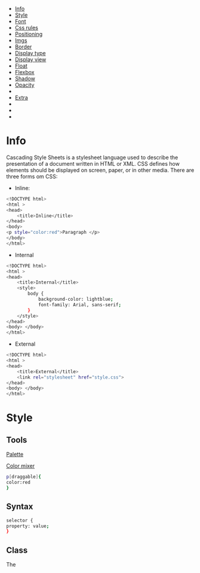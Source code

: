 - [Info](#info)
- [Style](#style)
- [Font](#font)
- [Css rules](#css-rules)
- [Positioning](#positioning)
- [Imgs](#imgs)
- [Border](#border)
- [Display type](#display-type)
- [Display view](#display-view)
- [Float](#float)
- [Flexbox](#flexbox)
- [Shadow](#shadow)
- [Opacity](#opacity)
- 
- [Extra](#extra)
- [](#)
- [](#)
- [](#)


# Info
Cascading Style Sheets is a stylesheet language used to describe the presentation of a document written in HTML or XML. CSS defines how elements should be displayed on screen, paper, or in other media.
There are three forms om CSS:
- Inline:
```bash
<!DOCTYPE html>
<html >
<head>
    <title>Inline</title>
</head>
<body>
<p style="color:red">Paragraph </p>
</body>
</html>
```

- Internal
```bash
<!DOCTYPE html>
<html >
<head>
    <title>Internal</title>
    <style>
        body {
            background-color: lightblue;
            font-family: Arial, sans-serif;
        }
    </style>
</head>
<body> </body>
</html>
```

- External
```bash
<!DOCTYPE html>
<html >
<head>
    <title>External</title>
    <link rel="stylesheet" href="style.css">
</head>
<body> </body>
</html>
```

# Style
## Tools
[Palette](https://colorhunt.co/)

[Color mixer](https://www.csfieldguide.org.nz/en/interactives/rgb-mixer/)

```bash
p[draggable]{
color:red
}

```

## Syntax
```bash
selector {
property: value;
}
```

## Class 
The <style> enables you to write custom css class edits that can be called for text.
```bash
<!DOCTYPE html>
<html >
<head>
    <title>Second Page</title>
</head>
<body>
    <style>
        .className {
                        style padding="20px;
                        color: white;
                        background-color: black;
                    }
    </style>

    <div class="className">

    <!-- To add multiple classes, have speace between them. -->
    <!-- div class="className uppercase class3 class4 etc.."-->
    
    This text will be padded, have whit text and black background  
    </div>
</body>
</html>
```

## Id
Id's are customable with css using the class <style> function. But id must be unique and one can be called only.
id="id1 id2" is wrong!
```bash
<!DOCTYPE html>
<html >
<head>
    <title>Second Page</title>
</head>
<body>
    <style>
        .className {
                        style padding="20px;
                        color: white;
                        background-color: black;
                    }
        #idName {
                    boarder 15 px; solid red;
                }
    </style>

    <div class="className">

    <!-- To add multiple classes, have speace between them. -->
    <!-- div class="className uppercase class3 class4 etc.."-->
    
    This text will be padded, have whit text and black background  
    </div>
    <div id="idName">
        This will create a red boarder around my text
    </div>
</body>
</html>
```

# Font
## Size
There are 4 font sizes

- px
This is 1/96 inch and is the smallest size

- pt
This is 1/72 inch and is the size when chaning in Word, for example 12,14 or 20.

- em
This size will multiply the default you set. If you have 12 px then 1em is 12. 2em will be 24px.

- rem
100% of default/root size. If the default is 5 px, 1 rem is 5, 2rem will be 10. If we change rootsize to 20xp then the rem will not be affected.


## Weight
- normal bold
Normal keyword bold

- lighter / bolder
Added to change the bold eiter +100 or -100

- number 1-900
Change the bold amount

## Font family
Way to change the text style sans-serif for example






# Css rules
Order is as follows
1. inline style
2. Internal style in head tag
3. External style in .css file

![image](https://github.com/Keeriiim/WebDev/assets/117115289/09b9d14f-8af2-46d3-8bbb-49807b9fd877)  

Override any rule
![image](https://github.com/Keeriiim/WebDev/assets/117115289/d9ffa2d3-71cc-49dd-9585-aa5ed0cd4e4d) 

## Selectors

```bash
.test > p{
  color:darkgreen;        # This will go one level deep, not further
}
.test p{
  color: purple           # This will go through all levels
}

p#specific {              # Chaining
  color: darkblue;
}
```
![image](https://github.com/Keeriiim/WebDev/assets/117115289/75154a5d-0adf-4548-b4c5-ce8c526a0633)  

# Positioning
There are 4 ways an object can be positioned
![image](https://github.com/Keeriiim/WebDev/assets/117115289/edff81d6-59ba-476d-a154-4d6af4589354)  

## Static
Static is the default that does not need to be coded. 
This means it won't follow when scrolling and place can not be choosen.
```bash
position: static;
top: 50px                # Does not mater
left: 50px               # Does not mater
```
![image](https://github.com/Keeriiim/WebDev/assets/117115289/9d63cbff-dd75-4e51-8892-fc26a66d88af)  


## Relative
Position will be relative to default position. 
Default is top left corner if it does not have a parent div that has been moved.
```bash
position: relative;
top: 50px                
left: 50px               
```
![image](https://github.com/Keeriiim/WebDev/assets/117115289/f49482b8-c42e-4e10-90d2-c0f9d21fc51a)  
![image](https://github.com/Keeriiim/WebDev/assets/117115289/a850bf69-8110-4e34-a3c5-44d2d15cc5c1)  

## Absolute
Position relative to nearest positioned ancestor, or top left corner of webpage.
The ancestor needs to be in relative position for this to work.
```bash
position: absolute;
top: 50px                
left: 50px               
```
![image](https://github.com/Keeriiim/WebDev/assets/117115289/0f247138-a47e-4c68-b5c6-d16cd1798d7f)


## Fixed
Position relative to top left corner of browser window. Will stay the same when scrolling.
```bash
position: fixed;
top: 50px                
left: 50px               
```
![image](https://github.com/Keeriiim/WebDev/assets/117115289/5199144e-e949-46ad-9f23-44e3073b956b)


## Z-index
Every object has default z-index: 0;   # Can be -1 or 1
This is responsbile for moving object on top/behind each other


# Imgs
```bash
div {
background-image: url("image.png");
background-size: contain;                       # Replace with cover, 
background-repeat: no-repeat;                   # Won't duplicate the image if its smaller than the div
background-position: center center;             # Will place it on center
```











# Border
## padding, border, margin, outline
![image](https://github.com/Keeriiim/WebDev/assets/117115289/58cf6963-6fe1-4998-b061-266e0177eb11)  

## Padding
Space between content & boarder
```bash
<!DOCTYPE html>
<html >
<head>
    <title>Second Page</title>
</head>
<body>
    <div style padding="20px; color: white; background-color: black;">
    This text will be padded, have white text and black background  
    </div>
</body>
</html>
```

## Border
When creating a box and adding a border. The default is box-sizing:content-box - meaning box will increase if u add margin, padding and border size.
If you want a fixed size with the changes included you need. box-sizing:border-box

```bash
boarder: 30 px solid black                                      # thickness, style, color
boarder width: 1px 2px 3px 4px                                  # top, right, bottom, left  / top/bottom, right/left
```

```bash
<!DOCTYPE html>
<html >
<head>
    <title>Second Page</title>
</head>
<body>
    <p style="padding:20px; border: 30px solid black; margin: 100px; color:red; background-color: blueviolet; ">Hello world</p>
</body>
</html>
```
![image](https://github.com/Keeriiim/WebDev/assets/117115289/9363b5c1-3cb9-4192-a3c2-db83957f34ee)  
```bash
.main {
            background-color: red;
            position: relative;
            height: 200px;
            width: 200px;

            border-width: 15px;
            border-style: solid;
            border-color: black;

           /* border-top-left-radius: 50px;
            border-top-right-radius: 50px;
            border-bottom-left-radius: 50px;
            border-bottom-right-radius: 500px;
            */

            border-radius: 50px 50px 50px 50px;

        }
```
![image](https://github.com/Keeriiim/WebDev/assets/117115289/39f561e8-757e-4f7a-8eb4-9c35950b53c3)  

## Margin
Space between boarder and outside
```bash
  #box {
            margin: 10px 10px 10px 10 px            # top, right, bottom, left
            margin: auto                            # Moves box to center of page
            margin-top: 10px
            margin-bottom: 10px

            ## Alternative ##
            margin: 10px auto 10px auto;

            ## Alternative ##
            margin: 10px auto;
       }
```

## Outline
```bash
outline: 1px solid black;                            # Adds a boarder outside of margin
outline-offset: 10px;                                # Space between margin & outline
```
![image](https://github.com/Keeriiim/WebDev/assets/117115289/d1504641-fe66-4d3a-8c4c-b37b3324035b)




# Display type
- block
Divs are block elements which will take up all space. We can make them inline with
![image](https://github.com/Keeriiim/WebDev/assets/117115289/ad0fbdac-dd19-4ab8-8fc7-2488d41bc5bf)



- inline
<span> is an example of inline
```bash
div {
display: inline;            # height, width can not be applead unless changed to inline-block
border: 1px solid red;      # To see the changes before & after
```

![image](https://github.com/Keeriiim/WebDev/assets/117115289/679a0b15-e37c-4a96-b85d-a40be748f6d3)

- block-inline

```bash
div {
display: inline-block;            # height, width can not be applead unless changed to inline-block
height: 200px;
width: 200px;
border: 1px solid red;      # To see the changes before & after
```
![image](https://github.com/Keeriiim/WebDev/assets/117115289/377bf72d-de34-46b5-b056-443d7bad7c12)  



# Display view
4 ways of changing the view
1. Media query
2. Css Grid
3. Css flexbox
4. Frameworks ex bootstrap

## Media query
Add this to the css file and put the code inside for what will happen to the site. Ex below 600 px navigation bar moves for a nice look.
```bash
@media(max-width 600px)
{
display everything witin this when screen is up to 600 px wide
}
```

## Css grid
The grid comes with multiple layouts to choose from.
![image](https://github.com/Keeriiim/WebDev/assets/117115289/355fef68-b0ee-4293-ba5a-71434d01271a)  


For example we have grid layout. Notice we set the DISPLAY to grid. Before we had inline, block, inline-block.
![image](https://github.com/Keeriiim/WebDev/assets/117115289/6fe83d2d-3e2c-42cc-ac28-df4adffa8974) 

```bash
colums 1fr 1fr means that we have 2 colums of equal width.
rows 100px 200px 200px means we have 3 rows from top to bottom with the height set.

gap is like margin around all sizes.
grid-column: span 2; means that it should take the same size as 2 colums, in this case its the whole width.

```

## Css Flexbox
Another display type that can work horistonal or vertical is flexbox.
![image](https://github.com/Keeriiim/WebDev/assets/117115289/b6b84f8b-3ebe-47e5-9893-22f0db38bb38)  

```bash
card class sets the default so there are 4 boxes for the whole row
.first changes the size 2x default
.second changes the size 0.5x default
```

## Bootstrap
External css that needs to be linked. From this we can use complete layouts.  
Bootstrap is built on top of flexbox, hence col-12 which is the full width of the page/12
![image](https://github.com/Keeriiim/WebDev/assets/117115289/79be332a-c2d1-4e40-8db6-03ada906c84e)  

```bash
if we want to take up half the page we can use col-6 in the class
```












# Float
Only use float when you want to wrap text around an image!
![image](https://github.com/Keeriiim/WebDev/assets/117115289/d7a8053c-9828-4295-891c-48f11e09a261)   


Default image:
![image](https://github.com/Keeriiim/WebDev/assets/117115289/3496c4f2-8682-4861-935e-0664e3c35000)  

## left
```bash
img{
float: left;
}

```
![image](https://github.com/Keeriiim/WebDev/assets/117115289/50118e34-bed3-4a2a-baa5-b6a5172ba597)  

## Right
```bash
img{
float: right;
}
```
![image](https://github.com/Keeriiim/WebDev/assets/117115289/4674bdb8-a107-4c09-97f8-bdddbf2ba6ca)  

## Content below
We can clear left, right or both
```bash
footer{
clear: both;
}
```




# Flexbox
Float shold only be used to edit text to a img. But not for layout. Flexbox is better for this.
![image](https://github.com/Keeriiim/WebDev/assets/117115289/20b9addd-e7c3-4f17-a0e6-9fad590a1f98)  

## Layout differnece
Table  
![image](https://github.com/Keeriiim/WebDev/assets/117115289/273b87d7-0561-4fd2-bbdf-3d872460cfab)  

Inline-block  
![image](https://github.com/Keeriiim/WebDev/assets/117115289/5d41a20b-c533-44a6-b62c-1384914a15fa)  
![image](https://github.com/Keeriiim/WebDev/assets/117115289/615d9ecc-0fef-4397-a43b-1cdfdff886f9)  

Float 
![image](https://github.com/Keeriiim/WebDev/assets/117115289/c030a868-4b76-4fa7-8d3f-03d084e58722)  

Flexbox  
![image](https://github.com/Keeriiim/WebDev/assets/117115289/e2ef9cb3-d449-4b13-88d9-4e3f7f76bb28)  

## inline-flex  
![image](https://github.com/Keeriiim/WebDev/assets/117115289/ddb369be-741a-4f1d-a382-a55d0b377bd0)  

## display flex
![image](https://github.com/Keeriiim/WebDev/assets/117115289/9d5ded89-c65e-422e-9923-da1c0cc5db15)  

Parent: flex container
Children: flex items

[Tricks](https://css-tricks.com/snippets/css/a-guide-to-flexbox/)
```bash
.container {
display: flex;                     # Sets it to flex
gap: 10px;                         # Creates gap between elements
flex-direction: column;            # row/colum for X or Y axis

.container > *{
      flex-basis: 100px;           # HAS to be on the child, makes it fit in 100px
    }
```

## order
All items are default order 0, meaning the structure is based on what came first inside the html code. We can move a child around.

```bash
.orange {
      order: -1;           # Moves it to the first place if any other item has not a lower value.
    }

.orange {
      order: 1;           # Moves it to the last place if any other item has not a higher value.
    }
```

![image](https://github.com/Keeriiim/WebDev/assets/117115289/dfaa9326-1ebd-446d-a82e-ebf3d28d888a)  




## Wrap
This is set on the parent container itself telling how the children should behave.  
Default is nowrap - meaning: any items outside of the web width will dissapear. 
[Learn wrap](appbrewery.github.io/flex-layout/)  

To keep the item we must enable wrap
```bash
.container {
    flex-wrap: wrap;
```
![image](https://github.com/Keeriiim/WebDev/assets/117115289/4465cf91-1e0b-44b4-a32f-29041ab7513c)  

## Justify-content
This is set on the parent container itself telling how the children should behave.  
Default is flex-start - meaning: all items start from left side of main axis (X-axis). 
** This Only Affects flex-direction: row **

```bash
.container {
      color: white;
      border: 5px solid gold;
      display: flex;
      flex-direction: row;
      flex-wrap: wrap;                    # Alternative: nowrap
      justify-content: center;            # Alternatives: flex-start, flex-end, center, space-around
        <!-- Different for row / column -->
      height: 100px;                      # Adjusts the height of div, low has no effect, high stretches the content
      width: 800px;                       # Adjusts the width of div, if it's lower than child content it will space out the content
    }    


    .container > *{
      flex-basis: 100px;                  # width for row, height for column
    }
```
![image](https://github.com/Keeriiim/WebDev/assets/117115289/b689f802-72db-4548-8813-25c7d1e89b57)



## Align items
This is set on the parent container itself telling how the children should behave.  
Default is flex-start - meaning: all items start from top to bottom (Y-axis).  
** This Only Affects flex-direction: column **
[FroggyGame](https://appbrewery.github.io/flexboxfroggy/)
```bash
.container {
      color: white;
      border: 5px solid gold;
      display: flex;
      flex-direction: column;
      flex-wrap: wrap;                    # Alternative: nowrap
      lign-items: center;                 # Alternatives: flex-start, flex-end, space-around
      <!-- Different for row / column -->
      height: 100px;                      # Adjusts the height of div, to low spaces out/ aligns the content, to high has no effect
      width: 800px;                       # Adjusts the width of div, don't affect the children, only the width of parent container
    }    


    .container > *{
      flex-basis: 100px;                  # width for row, height for column
    }
```
![image](https://github.com/Keeriiim/WebDev/assets/117115289/50dea36c-bbd4-4822-bc2f-e702bea6a606)


## Align-content
align-content: end; only works if WRAP is displayed.
```bash
.container {
      color: white;
      border: 5px solid gold;
      display: flex;
      flex-direction: column;
      flex-wrap: wrap;                    # Alternative: nowrap
      lign-items: center;                 # Alternatives: flex-start, flex-end, space-around
      <!-- Different for row / column -->
      height: 100px;                      # Adjusts the height of div, to low spaces out/ aligns the content, to high has no effect
      width: 800px;                       # Adjusts the width of div, don't affect the children, only the width of parent container
      align-content: end;
    }    


    .container > *{
      flex-basis: 100px;                  # width for row, height for column
    }
```


## Flex sizing
![image](https://github.com/Keeriiim/WebDev/assets/117115289/196d35a9-bd49-4b6a-a81a-722e6c06aab3)  

### For sizing an item we have 3 things to manipulate
```bash

.item{
flex-basis            # sets the inital width of the item
flex-grow             # 1 / 0 to enable/disable
flex-shrink           # 1 / 0 to enable/disable

# The basis is default to auto meaning it will give more space to more text. If we want to equal we give it 0;
flex: 1 1 0;          # grow, shrink, basis  shortcut -> flex: 1;
}
```
![image](https://github.com/Keeriiim/WebDev/assets/117115289/7a45246a-a9c5-465e-9ae4-4eac1d73a28b)  

















# Shadow
Adding this code to a block element will cast a shadow effect.
```bash
box-shadow: 10px 10px 15px inset red;
            x    y    blur in/out color   


# Opacity
Seethrough
```bash
#box{
        display: block;
        width: 200px;
        height: 200px;
        margin: 50px auto;
        background-color: rgba(0,0,0,0.5)              # This will only affect the box, not the text in the box
        color: red;                                    # text
        text-align: center;                            # text
        opacity: 0.5;                                  # 50% seethrough, will affect anything inside the box
}
```





# Extra
```bash
  box{
        max-width: 500px;            # Changes for example an inline text to go to next row when the specified amount is reached.
     }
```



```bash
  
```



